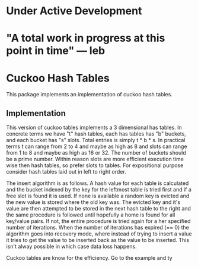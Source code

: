 **Under Active Development**
============================

**"A total work in progress at this point in time" –– leb**
==========================================

Cuckoo Hash Tables
==================

This package implements an implementation of cuckoo hash tables.

Implementation
--------------
This version of cuckoo tables implements a 3 dimensional has tables. In concrete terms we have "t" hash tables, each has tables has "b" buckets, and each bucket has "s" slots. Total entries is simply t * b * s. In practical terms t can range from 2 to 4 and maybe as high as 8 and slots can range from 1 to 8 and maybe as high as 16 or 32. The number of buckets should be a prime number. Within reason slots are more efficient execution time wise then hash tables, so prefer slots to tables. For expositional purpose consider hash tables laid out in left to right order.

The insert algorithm is as follows. A hash value for each table is calculated and the bucket indexed by the key for the leftmost table is tried first and if a free slot is found it is used. If none is available a random key is evicted and the new value is stored where the old key was. The evicted key and it's value are  then attempted to be stored in the next hash table to the right and the same procedure is followed until hopefully a home is found for all key/value pairs. If not, the entire procedure is tried again for a her specified number of iterations. When the number of iterations has expired (== 0) the algorithm goes into recovery mode, where instead of trying to insert a value it tries to get the value to be inserted back as the value to be inserted. This isn't alway possible in which case data loss happens.

Cuckoo tables are know for the efficiency. Go to the example and ty 